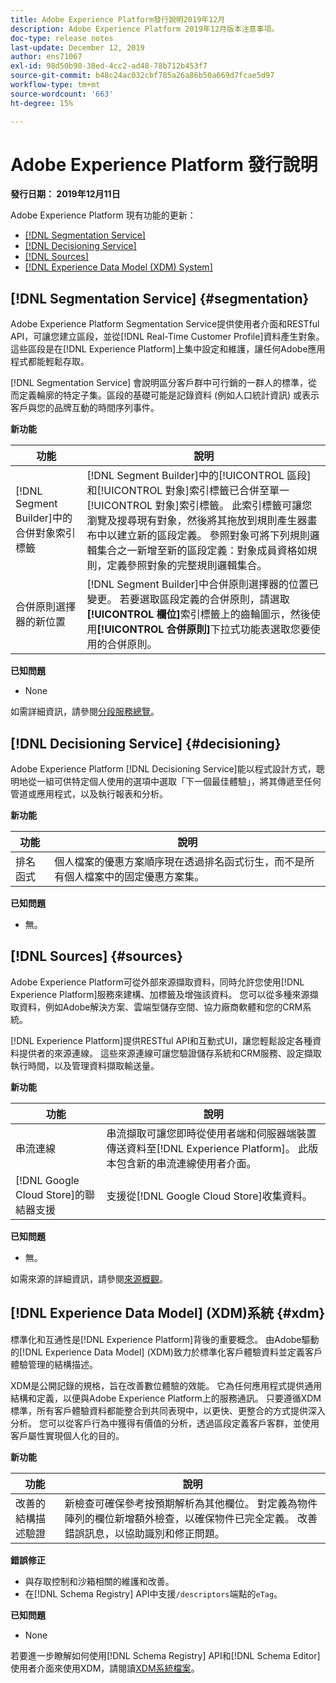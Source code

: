 ```yaml
---
title: Adobe Experience Platform發行說明2019年12月
description: Adobe Experience Platform 2019年12月版本注意事項。
doc-type: release notes
last-update: December 12, 2019
author: ens71067
exl-id: 98d50b90-38ed-4cc2-ad48-78b712b453f7
source-git-commit: b48c24ac032cbf785a26a86b50a669d7fcae5d97
workflow-type: tm+mt
source-wordcount: '663'
ht-degree: 15%

---
```


# Adobe Experience Platform 發行說明

**發行日期： 2019年12月11日**

Adobe Experience Platform 現有功能的更新：

* [[!DNL Segmentation Service]](#segmentation)
* [[!DNL Decisioning Service]](#decisioning)
* [[!DNL Sources]](#sources)
* [[!DNL Experience Data Model (XDM) System]](#xdm)

## [!DNL Segmentation Service] {#segmentation}

Adobe Experience Platform Segmentation Service提供使用者介面和RESTful API，可讓您建立區段，並從[!DNL Real-Time Customer Profile]資料產生對象。 這些區段是在[!DNL Experience Platform]上集中設定和維護，讓任何Adobe應用程式都能輕鬆存取。

[!DNL Segmentation Service] 會說明區分客戶群中可行銷的一群人的標準，從而定義輪廓的特定子集。區段的基礎可能是記錄資料 (例如人口統計資訊) 或表示客戶與您的品牌互動的時間序列事件。

**新功能**

| 功能 | 說明 |
|--- | ---|
| [!DNL Segment Builder]中的合併對象索引標籤 | [!DNL Segment Builder]中的[!UICONTROL 區段]和[!UICONTROL 對象]索引標籤已合併至單一[!UICONTROL 對象]索引標籤。 此索引標籤可讓您瀏覽及搜尋現有對象，然後將其拖放到規則產生器畫布中以建立新的區段定義。 參照對象可將下列規則邏輯集合之一新增至新的區段定義：對象成員資格如規則，定義參照對象的完整規則邏輯集合。 |
| 合併原則選擇器的新位置 | [!DNL Segment Builder]中合併原則選擇器的位置已變更。 若要選取區段定義的合併原則，請選取&#x200B;**[!UICONTROL 欄位]**&#x200B;索引標籤上的齒輪圖示，然後使用&#x200B;**[!UICONTROL 合併原則]**&#x200B;下拉式功能表選取您要使用的合併原則。 |

**已知問題**

* None

如需詳細資訊，請參閱[分段服務總覽](../../segmentation/home.md)。

## [!DNL Decisioning Service] {#decisioning}

Adobe Experience Platform [!DNL Decisioning Service]能以程式設計方式，聰明地從一組可供特定個人使用的選項中選取「下一個最佳體驗」，將其傳遞至任何管道或應用程式，以及執行報表和分析。

**新功能**

| 功能 | 說明 |
| -----------| ---------- |
| 排名函式 | 個人檔案的優惠方案順序現在透過排名函式衍生，而不是所有個人檔案中的固定優惠方案集。 |

**已知問題**

* 無。

## [!DNL Sources] {#sources}

Adobe Experience Platform可從外部來源擷取資料，同時允許您使用[!DNL Experience Platform]服務來建構、加標籤及增強該資料。 您可以從多種來源擷取資料，例如Adobe解決方案、雲端型儲存空間、協力廠商軟體和您的CRM系統。

[!DNL Experience Platform]提供RESTful API和互動式UI，讓您輕鬆設定各種資料提供者的來源連線。 這些來源連線可讓您驗證儲存系統和CRM服務、設定擷取執行時間，以及管理資料擷取輸送量。

**新功能**

| 功能 | 說明 |
| ---------- | ------------ |
| 串流連線 | 串流擷取可讓您即時從使用者端和伺服器端裝置傳送資料至[!DNL Experience Platform]。 此版本包含新的串流連線使用者介面。 |
| [!DNL Google Cloud Store]的聯結器支援 | 支援從[!DNL Google Cloud Store]收集資料。 |

**已知問題**

* 無。

如需來源的詳細資訊，請參閱[來源概觀](../../sources/home.md)。

## [!DNL Experience Data Model] (XDM)系統 {#xdm}

標準化和互通性是[!DNL Experience Platform]背後的重要概念。 由Adobe驅動的[!DNL Experience Data Model] (XDM)致力於標準化客戶體驗資料並定義客戶體驗管理的結構描述。

XDM是公開記錄的規格，旨在改善數位體驗的效能。 它為任何應用程式提供通用結構和定義，以便與Adobe Experience Platform上的服務通訊。 只要遵循XDM標準，所有客戶體驗資料都能整合到共同表現中，以更快、更整合的方式提供深入分析。 您可以從客戶行為中獲得有價值的分析，透過區段定義客戶客群，並使用客戶屬性實現個人化的目的。

**新功能**

| 功能 | 說明 |
|--- | ---|
| 改善的結構描述驗證 | 新檢查可確保參考按預期解析為其他欄位。 對定義為物件陣列的欄位新增額外檢查，以確保物件已完全定義。 改善錯誤訊息，以協助識別和修正問題。 |

**錯誤修正**

* 與存取控制和沙箱相關的維護和改善。
* 在[!DNL Schema Registry] API中支援`/descriptors`端點的`eTag`。

**已知問題**

* None

若要進一步瞭解如何使用[!DNL Schema Registry] API和[!DNL Schema Editor]使用者介面來使用XDM，請閱讀[XDM系統檔案](../../xdm/home.md)。
